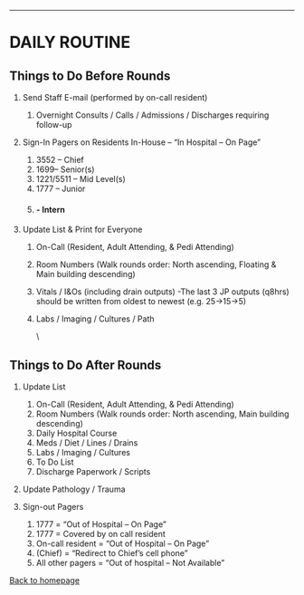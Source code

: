 
---

# DAILY ROUTINE

## Things to Do Before Rounds


1. Send Staff E-mail (performed by on-call resident)

   
   1. Overnight Consults / Calls / Admissions / Discharges requiring follow-up
2. Sign-In Pagers on Residents In-House – “In Hospital – On Page” 

   
   1. 3552 – Chief 
   2. 1699– Senior(s) 
   3. 1221/5511 – Mid Level(s) 
   4. 1777 – Junior 
   5. #### - Intern
3. Update List & Print for Everyone

   
   1. On-Call (Resident, Adult Attending, & Pedi Attending) 
   2. Room Numbers (Walk rounds order: North ascending, Floating & Main building descending) 
   3. Vitals / I&Os (including drain outputs) -The last 3 JP outputs (q8hrs) should be written from oldest to newest (e.g. 25→15→5) 
   4. Labs / Imaging / Cultures / Path

      \

## Things to Do After Rounds


1. Update List

   
   1. On-Call (Resident, Adult Attending, & Pedi Attending)
   2. Room Numbers (Walk rounds order: North ascending, Main building descending)
   3. Daily Hospital Course
   4. Meds / Diet / Lines / Drains
   5. Labs / Imaging / Cultures
   6. To Do List
   7. Discharge Paperwork / Scripts
2. Update Pathology / Trauma
3. Sign-out Pagers

   
   1. 1777 = “Out of Hospital – On Page”
   2. 1777 = Covered by on call resident
   3. On-call resident = “Out of Hospital – On Page”
   4.  (Chief) = “Redirect to Chief’s cell phone”
   5. All other pagers = “Out of hospital – Not Available”


[Back to homepage](index.html)